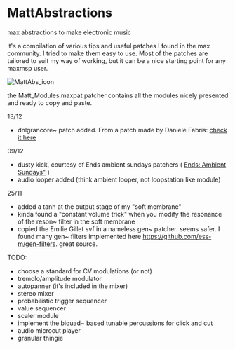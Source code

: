 # MattAbstractions

max abstractions to make electronic music

it's a compilation of various tips and useful patches I found in the max community.
I tried to make them easy to use. 
Most of the patches are tailored to suit my way of working, but it can be a nice starting point for any maxmsp user.

![MattAbs_icon](https://github.com/user-attachments/assets/ccd71170-0de5-438a-9ca7-b68f53adca42)

the Matt_Modules.maxpat patcher contains all the modules nicely presented and ready to copy and paste.


13/12

- dnlgrancore~ patch added. From a patch made by Daniele Fabris: <a href="https://cycling74.com/articles/3-explorations-in-gen~">check it here</a>


09/12
- dusty kick, courtesy of Ends ambient sundays patchers ( <a href="https://cycling74.com/articles/ends-ambient-sunday-live-streams">Ends: Ambient Sundays"</a> )
- audio looper added (think ambient looper, not loopstation like module)

25/11 
- added a tanh at the output stage of my "soft membrane"
- kinda found a "constant volume trick" when you modify the resonance of the reson~ filter in the soft membrane
- copied the Emilie Gillet svf in a nameless gen~ patcher. seems safer.
  I found many gen~ filters implemented here https://github.com/ess-m/gen-filters. great source.


TODO:

- choose a standard for CV modulations (or not)
- tremolo/amplitude modulator
- autopanner (it's included in the mixer)
- stereo mixer
- probabilistic trigger sequencer
- value sequencer
- scaler module
- implement the biquad~ based tunable percussions for click and cut
- audio microcut player
- granular thingie
  

